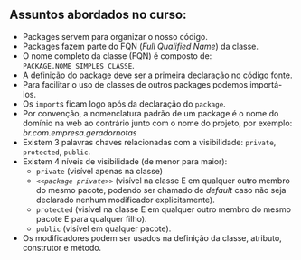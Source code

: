 ## Assuntos abordados no curso: 

- Packages servem para organizar o nosso código.
- Packages fazem parte do FQN (*Full Qualified Name*) da classe.
- O nome completo da classe (FQN) é composto de: `PACKAGE.NOME_SIMPLES_CLASSE`.
- A definição do package deve ser a primeira declaração no código fonte.
- Para facilitar o uso de classes de outros packages podemos importá-los.
- Os `import`s ficam logo após da declaração do `package`.
- Por convenção, a nomenclatura padrão de um package é o nome do domínio na web ao contrário junto com o nome do projeto, por exemplo: *br.com.empresa.geradornotas*
- Existem 3 palavras chaves relacionadas com a visibilidade: `private`,  `protected`, `public`.
- Existem 4 níveis de visibilidade (de menor para maior): 
  - `private` (visível apenas na classe)
  - *`<<package private>>`* (visível na classe E em qualquer outro membro do mesmo pacote, podendo ser chamado de *default* caso não seja declarado nenhum modificador explicitamente).
  - `protected` (visível na classe E em qualquer outro membro do mesmo pacote E para qualquer filho).
  - `public` (visível em qualquer pacote).
- Os modificadores podem ser usados na definição da classe, atributo, construtor e método.
